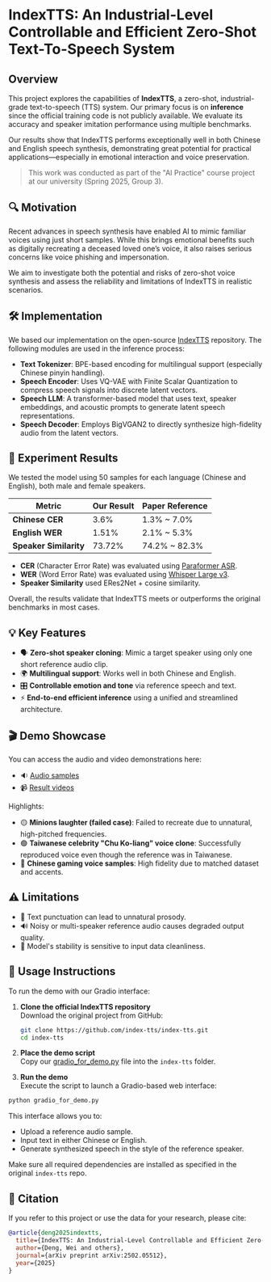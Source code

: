 # IndexTTS: An Industrial-Level Controllable and Efficient Zero-Shot Text-To-Speech System

## Overview

This project explores the capabilities of **IndexTTS**, a zero-shot, industrial-grade text-to-speech (TTS) system. Our primary focus is on **inference** since the official training code is not publicly available. We evaluate its accuracy and speaker imitation performance using multiple benchmarks.

Our results show that IndexTTS performs exceptionally well in both Chinese and English speech synthesis, demonstrating great potential for practical applications—especially in emotional interaction and voice preservation.

> This work was conducted as part of the "AI Practice" course project at our university (Spring 2025, Group 3).

## 🔍 Motivation

Recent advances in speech synthesis have enabled AI to mimic familiar voices using just short samples. While this brings emotional benefits such as digitally recreating a deceased loved one’s voice, it also raises serious concerns like voice phishing and impersonation.

We aim to investigate both the potential and risks of zero-shot voice synthesis and assess the reliability and limitations of IndexTTS in realistic scenarios.

## 🛠️ Implementation

We based our implementation on the open-source [IndexTTS](https://github.com/index-tts/index-tts) repository. The following modules are used in the inference process:

- **Text Tokenizer**: BPE-based encoding for multilingual support (especially Chinese pinyin handling).
- **Speech Encoder**: Uses VQ-VAE with Finite Scalar Quantization to compress speech signals into discrete latent vectors.
- **Speech LLM**: A transformer-based model that uses text, speaker embeddings, and acoustic prompts to generate latent speech representations.
- **Speech Decoder**: Employs BigVGAN2 to directly synthesize high-fidelity audio from the latent vectors.

## 🧪 Experiment Results

We tested the model using 50 samples for each language (Chinese and English), both male and female speakers.

| Metric                  | Our Result | Paper Reference      |
|-------------------------|------------|-----------------------|
| **Chinese CER**         | 3.6%       | 1.3% ~ 7.0%           |
| **English WER**         | 1.51%      | 2.1% ~ 5.3%           |
| **Speaker Similarity**  | 73.72%     | 74.2% ~ 82.3%         |

- **CER** (Character Error Rate) was evaluated using [Paraformer ASR](https://github.com/lovemefan/paraformer-python/tree/main).
- **WER** (Word Error Rate) was evaluated using [Whisper Large v3](https://github.com/openai/whisper).
- **Speaker Similarity** used ERes2Net + cosine similarity.

Overall, the results validate that IndexTTS meets or outperforms the original benchmarks in most cases.

## 💡 Key Features

- 🗣️ **Zero-shot speaker cloning**: Mimic a target speaker using only one short reference audio clip.
- 🌍 **Multilingual support**: Works well in both Chinese and English.
- 🎛️ **Controllable emotion and tone** via reference speech and text.
- ⚡ **End-to-end efficient inference** using a unified and streamlined architecture.

## 🎬 Demo Showcase

You can access the audio and video demonstrations here:

- 🔉 [Audio samples](https://drive.google.com/drive/folders/10TqtE4uSk6UIGSZQt2q6OslWq6XmWGqq?usp=drive_link)
- 📹 [Result videos](https://drive.google.com/drive/folders/1-i_7N4QSvg9pE6Ayorieh8_cxgZMaTFB?usp=drive_link)

Highlights:

- 🟡 **Minions laughter (failed case)**: Failed to recreate due to unnatural, high-pitched frequencies.
- 🟢 **Taiwanese celebrity "Chu Ko-liang" voice clone**: Successfully reproduced voice even though the reference was in Taiwanese.
- 🔵 **Chinese gaming voice samples**: High fidelity due to matched dataset and accents.

## ⚠️ Limitations

- 📍 Text punctuation can lead to unnatural prosody.
- 🔊 Noisy or multi-speaker reference audio causes degraded output quality.
- 🎯 Model's stability is sensitive to input data cleanliness.

## 🚀 Usage Instructions

To run the demo with our Gradio interface:

1. **Clone the official IndexTTS repository**  
   Download the original project from GitHub:
   ```bash
   git clone https://github.com/index-tts/index-tts.git
   cd index-tts
   ```

2. **Place the demo script**  
Copy our [gradio_for_demo.py](gradio_for_demo/gradio_for_demo.py) file into the `index-tts` folder.

3. **Run the demo**  
Execute the script to launch a Gradio-based web interface:
```bash
python gradio_for_demo.py
```
This interface allows you to:
- Upload a reference audio sample.
- Input text in either Chinese or English.
- Generate synthesized speech in the style of the reference speaker.

Make sure all required dependencies are installed as specified in the original `index-tts` repo.


## 📎 Citation

If you refer to this project or use the data for your research, please cite:

```bibtex
@article{deng2025indextts,
  title={IndexTTS: An Industrial-Level Controllable and Efficient Zero-Shot Text-To-Speech System},
  author={Deng, Wei and others},
  journal={arXiv preprint arXiv:2502.05512},
  year={2025}
}
